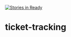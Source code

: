 [![Stories in Ready](https://badge.waffle.io/vishalsrangras/ticket-tracking.png?label=ready&title=Ready)](https://waffle.io/vishalsrangras/ticket-tracking)
# ticket-tracking